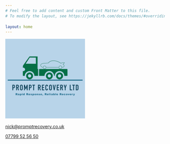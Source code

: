 ```yaml
---
# Feel free to add content and custom Front Matter to this file.
# To modify the layout, see https://jekyllrb.com/docs/themes/#overriding-theme-defaults

layout: home
---
```


<img src="/assets/images/promptrecovery-logo-3-1024x1024.png" style="width: 50%" alt="Prompt Recovery Logo">

<p>
  <a href="mailto:nick@promptrecovery.co.uk">nick@promptrecovery.co.uk</a>
</p>

<p>
  <a href="tel:07799525650">07799 52 56 50</a>
</p>
